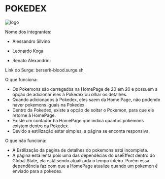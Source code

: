 # POKEDEX
![logo](https://user-images.githubusercontent.com/102265620/189567216-631babec-166b-4105-90f2-e0f1e9f4b977.png)

Nome dos integrantes: 
- Alessandro Silvino

- Leonardo Koga
- Renato Alexandrini

Link do Surge: berserk-blood.surge.sh


O que funciona:
- Os Pokemons são carregados na HomePage de 20 em 20 e possuem a opção de adicionar eles à Pokedex ou olhar os detalhes.
- Quando adicionados à Pokedex, eles saem da Home Page, não podendo haver pokemons iguais na Pokedex.
- Dentro da Pokedex, existe a opção de soltar o Pokemon, para que ele retorne à HomePage.
- Existe um contador ha HomePage que indica quantos pokemons existem dentro da Pokedex.
- Devido a estilização estar simples, a página se enconta responsiva.

O que não funciona: 
- A Estilização da página de detalhes do pokemons está incompleta.
- A página está lenta pois uma das dependêcias do useEffect dentro do Global State, ela está sendo atualizada o tempo inteiro. Porém essa dependência faz com que a HomePage atualize quando um pokemon é enviado para a pokedex.

